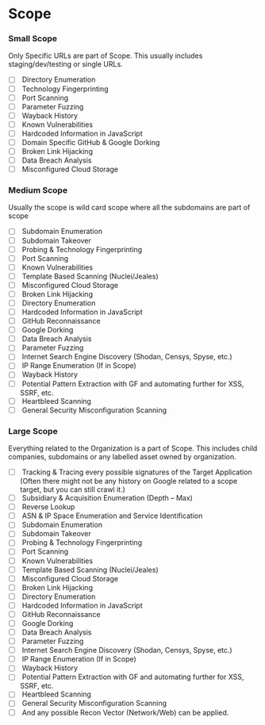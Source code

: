 # Scope

### **Small Scope**

Only Specific URLs are part of Scope. This usually includes staging/dev/testing or single URLs.

* [ ] &#x20;Directory Enumeration
* [ ] &#x20;Technology Fingerprinting
* [ ] &#x20;Port Scanning
* [ ] &#x20;Parameter Fuzzing
* [ ] &#x20;Wayback History
* [ ] &#x20;Known Vulnerabilities
* [ ] &#x20;Hardcoded Information in JavaScript
* [ ] &#x20;Domain Specific GitHub & Google Dorking
* [ ] &#x20;Broken Link Hijacking
* [ ] &#x20;Data Breach Analysis
* [ ] &#x20;Misconfigured Cloud Storage

### **Medium Scope**

Usually the scope is wild card scope where all the subdomains are part of scope

* [ ] &#x20;Subdomain Enumeration
* [ ] &#x20;Subdomain Takeover
* [ ] &#x20;Probing & Technology Fingerprinting
* [ ] &#x20;Port Scanning
* [ ] &#x20;Known Vulnerabilities
* [ ] &#x20;Template Based Scanning (Nuclei/Jeales)
* [ ] &#x20;Misconfigured Cloud Storage
* [ ] &#x20;Broken Link Hijacking
* [ ] &#x20;Directory Enumeration
* [ ] &#x20;Hardcoded Information in JavaScript
* [ ] &#x20;GitHub Reconnaissance
* [ ] &#x20;Google Dorking
* [ ] &#x20;Data Breach Analysis
* [ ] &#x20;Parameter Fuzzing
* [ ] &#x20;Internet Search Engine Discovery (Shodan, Censys, Spyse, etc.)
* [ ] &#x20;IP Range Enumeration (If in Scope)
* [ ] &#x20;Wayback History
* [ ] &#x20;Potential Pattern Extraction with GF and automating further for XSS, SSRF, etc.
* [ ] &#x20;Heartbleed Scanning
* [ ] &#x20;General Security Misconfiguration Scanning

### **Large Scope**

Everything related to the Organization is a part of Scope. This includes child companies, subdomains or any labelled asset owned by organization.

* [ ] &#x20;Tracking & Tracing every possible signatures of the Target Application (Often there might not be any history on Google related to a scope target, but you can still crawl it.) ​
* [ ] &#x20;Subsidiary & Acquisition Enumeration (Depth – Max)​
* [ ] &#x20;Reverse Lookup
* [ ] &#x20;ASN & IP Space Enumeration and Service Identification​
* [ ] &#x20;Subdomain Enumeration
* [ ] &#x20;Subdomain Takeover
* [ ] &#x20;Probing & Technology Fingerprinting
* [ ] &#x20;Port Scanning
* [ ] &#x20;Known Vulnerabilities
* [ ] &#x20;Template Based Scanning (Nuclei/Jeales)
* [ ] &#x20;Misconfigured Cloud Storage
* [ ] &#x20;Broken Link Hijacking
* [ ] &#x20;Directory Enumeration
* [ ] &#x20;Hardcoded Information in JavaScript
* [ ] &#x20;GitHub Reconnaissance
* [ ] &#x20;Google Dorking
* [ ] &#x20;Data Breach Analysis
* [ ] &#x20;Parameter Fuzzing
* [ ] &#x20;Internet Search Engine Discovery (Shodan, Censys, Spyse, etc.)
* [ ] &#x20;IP Range Enumeration (If in Scope)
* [ ] &#x20;Wayback History
* [ ] &#x20;Potential Pattern Extraction with GF and automating further for XSS, SSRF, etc.
* [ ] &#x20;Heartbleed Scanning
* [ ] &#x20;General Security Misconfiguration Scanning
* [ ] &#x20;And any possible Recon Vector (Network/Web) can be applied.​
